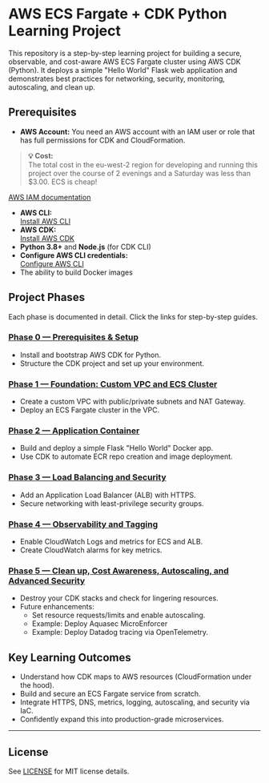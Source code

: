 # AWS ECS Fargate + CDK Python Learning Project

This repository is a step-by-step learning project for building a secure, observable, and cost-aware AWS ECS Fargate cluster using AWS CDK (Python). It deploys a simple "Hello World" Flask web application and demonstrates best practices for networking, security, monitoring, autoscaling, and clean up.

## Prerequisites

- **AWS Account:** You need an AWS account with an IAM user or role that has full permissions for CDK and CloudFormation.  

> **💡 Cost:**  
> The total cost in the eu-west-2 region for developing and running this project over the course of 2 evenings and a Saturday was less than $3.00. ECS is cheap!

  [AWS IAM documentation](https://docs.aws.amazon.com/IAM/latest/UserGuide/id_users_create.html)
- **AWS CLI:**  
  [Install AWS CLI](https://docs.aws.amazon.com/cli/latest/userguide/getting-started-install.html)
- **AWS CDK:**  
  [Install AWS CDK](https://docs.aws.amazon.com/cdk/v2/guide/getting_started.html)
- **Python 3.8+** and **Node.js** (for CDK CLI)
- **Configure AWS CLI credentials:**  
  [Configure AWS CLI](https://docs.aws.amazon.com/cli/latest/userguide/cli-configure-quickstart.html)
- The ability to build Docker images

## Project Phases

Each phase is documented in detail. Click the links for step-by-step guides.

### [Phase 0 — Prerequisites & Setup](docs/phase-0.md)
- Install and bootstrap AWS CDK for Python.
- Structure the CDK project and set up your environment.

### [Phase 1 — Foundation: Custom VPC and ECS Cluster](docs/phase-1.md)
- Create a custom VPC with public/private subnets and NAT Gateway.
- Deploy an ECS Fargate cluster in the VPC.

### [Phase 2 — Application Container](docs/phase-2.md)
- Build and deploy a simple Flask "Hello World" Docker app.
- Use CDK to automate ECR repo creation and image deployment.

### [Phase 3 — Load Balancing and Security](docs/phase-3.md)
- Add an Application Load Balancer (ALB) with HTTPS.
- Secure networking with least-privilege security groups.

### [Phase 4 — Observability and Tagging](docs/phase-4.md)
- Enable CloudWatch Logs and metrics for ECS and ALB.
- Create CloudWatch alarms for key metrics.

### [Phase 5 — Clean up, Cost Awareness, Autoscaling, and Advanced Security](docs/phase-5.md)
- Destroy your CDK stacks and check for lingering resources.
- Future enhancements:
  - Set resource requests/limits and enable autoscaling.
  - Example: Deploy Aquasec MicroEnforcer
  - Example: Deploy Datadog tracing via OpenTelemetry.

## Key Learning Outcomes

- Understand how CDK maps to AWS resources (CloudFormation under the hood).
- Build and secure an ECS Fargate service from scratch.
- Integrate HTTPS, DNS, metrics, logging, autoscaling, and security via IaC.
- Confidently expand this into production-grade microservices.

---

## License

See [LICENSE](LICENSE) for MIT license details.
